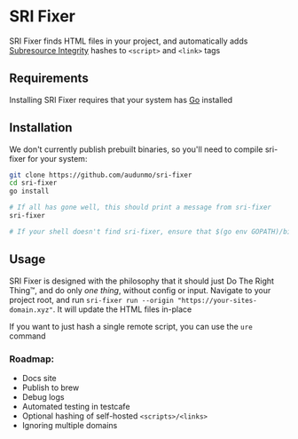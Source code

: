 # SRI Fixer

SRI Fixer finds HTML files in your project, and automatically adds [Subresource Integrity](https://developer.mozilla.org/en-US/docs/Web/Security/Subresource_Integrity) hashes to `<script>` and `<link>` tags

## Requirements

Installing SRI Fixer requires that your system has [Go](https://go.dev) installed

## Installation

We don't currently publish prebuilt binaries, so you'll need to compile sri-fixer for your system:

```sh
git clone https://github.com/audunmo/sri-fixer
cd sri-fixer
go install

# If all has gone well, this should print a message from sri-fixer
sri-fixer

# If your shell doesn't find sri-fixer, ensure that $(go env GOPATH)/bin is in your $PATH
```

## Usage

SRI Fixer is designed with the philosophy that it should just Do The Right Thing™, and do only _one thing_, without config or input.
Navigate to your project root, and run `sri-fixer run --origin "https://your-sites-domain.xyz"`. It will update the HTML files in-place

If you want to just hash a single remote script, you can use the `ure` command

### Roadmap:
- Docs site
- Publish to brew
- Debug logs
- Automated testing in testcafe
- Optional hashing of self-hosted `<scripts>/<links>`
- Ignoring multiple domains
